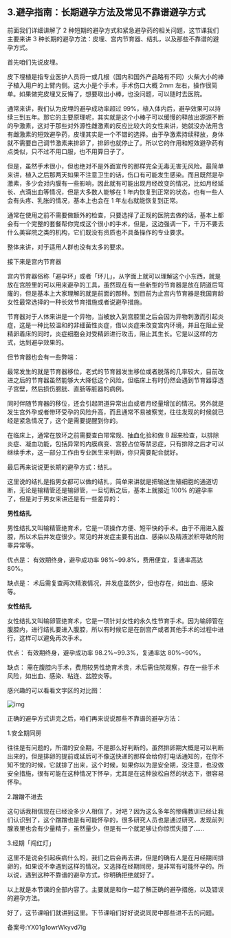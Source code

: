 ## 3.避孕指南：长期避孕方法及常见不靠谱避孕方式
前面我们详细讲解了 2 种短期的避孕方式和紧急避孕药的相关问题，这节课我们主要来讲 3 种长期的避孕方法：皮埋、宫内节育器、结扎，以及那些不靠谱的避孕方式。


首先咱们先说皮埋。


皮下埋植是指专业医护人员将一或几根（国内和国外产品略有不同）火柴大小的棒子植入用户的上臂内侧。这大小是个手术，手术伤口大概 2mm 左右，操作很简单。如果做完皮埋又反悔了，想要取出小棒，也没问题，可以随时去医院。


通常来讲，我们认为皮埋的避孕成功率超过 99%，植入体内后，避孕效果可以持续三到五年。那它的主要原理呢，其实就是这个小棒子可以缓慢的释放出源源不断的孕激素，这对于那些对外源性雌激素的反应比较大的女性来讲，她就没办法用含有雌激素的短效避孕药，皮埋其实是一个不错的选择。由于孕激素持续释放，身体就不需要自己调节激素来排卵了，排卵也就停止了。所以它的作用和短效避孕药有点类似，只不过不用口服，也不用算日子了。


但是，虽然手术很小，但也绝对不是外面宣传的那样完全无毒无害无风险。最简单来讲，植入之后那两天如果不注意卫生的话，伤口有可能发生感染。而且既然是孕激素，多少会对内膜有一些影响，因此就有可能出现月经改变的情况，比如月经延长、点滴出血等情况，但是大多数人能够在 1 年内恢复到正常的状态，也有一些人会有头疼、乳胀的情况，基本上也会在 1 年左右就能恢复到正常。


通常在使用之前不需要做额外的检查，只要选择了正规的医院去做的话，基本上都会有一个完整的套餐帮你完成这个很小的手术，但是，这边强调一下，千万不要去什么美容院之类的机构，它们既没有资质也不具备操作的专业要求。


整体来讲，对于适用人群也没有太多的要求。


接下来是宫内节育器


宫内节育器俗称「避孕环」或者「环儿」，从字面上就可以理解这个小东西，就是放在宫腔里的可以用来避孕的工具，虽然现在有一些新型的节育器是放在阴道后穹窿的，但是基本上大家理解的就是前面的那种。到目前为止宫内节育器是我国育龄女性最常选择的一种长效节育措施或者说避孕措施。


节育器对于人体来讲是一个异物，当被放入到宫腔里之后会因为异物刺激而引起炎症，这是一种比较温和的非细菌性炎症，借以炎症来改变宫内环境，并且在阻止受精卵着床的同时，炎症细胞会对受精卵进行攻击，阻止其生长。它是以这样的方式，达到避孕效果的。


但节育器也会有一些弊端：


最常发生的就是节育器移位，老式的节育器发生移位或者脱落的几率较大，目前改进之后的节育器虽然能够大大降低这个风险，但临床上有时仍然会遇到节育器穿透子宫壁，然后损伤膀胱、直肠等脏器的病例。


同时伴随节育器的移位，还会引起阴道异常出血或者月经量增加的情况。另外就是发生宫外孕或者带环受孕的风险升高，而且通常不易被察觉，往往发现的时候就已经是紧急情况了，这个是需要提醒到你的。


在临床上，通常在放环之前需要查白带常规、抽血化验和做 B 超来检查，以排除炎症、凝血功能，包括异常的内膜病变、宫腔占位等禁忌症，只有排除之后才可以继续手术，这一部分工作由专业医生来判断，你只需要配合就好。


最后再来说说更长期的避孕方式：结扎。


这里说的结扎是指男女都可以做的结扎，简单来讲就是把输送生殖细胞的通道切断，无论是输精管还是输卵管，一旦切断之后，基本上就接近 100% 的避孕率了，但是对于男女来讲还是有一些差异的：


**男性结扎**


男性结扎又叫输精管绝育术，它是一项操作方便、短平快的手术。由于不用进入腹腔，所以术后并发症很少。常见的并发症主要有出血、感染以及精液淤积导致的附睾异常等。


优点是： 有效期终身，避孕成功率 98%~99.8%，费用便宜，复通率高达 80%。


缺点是： 术后需复查两次精液情况，并发症虽然少，但也存在，如出血、感染等。


**女性结扎**


女性结扎又叫输卵管绝育术，它是一项针对女性的永久性节育手术。因为输卵管在腹腔内，进行结扎要进入腹腔，所以有时候它是在剖宫产或者其他手术的过程中进行，这样可以避免再次手术。


优点： 有效期终身，避孕成功率 98.2%~99.3%，复通率达 80%~90%。


缺点： 需在腹腔内手术，费用较男性绝育术贵，术后需住院观察，存在一些手术风险，如出血、感染、粘连、盆腔炎等。


感兴趣的可以看看文字区的对比图：


![img](https://pic4.zhimg.com/v2-ddd0a9f8dfe3e1e0880e7d2dd557a8a7.webp)

正确的避孕方式讲完之后，咱们再来说说那些不靠谱的避孕方法： 


1.安全期同房


往往是有问题的，所谓的安全期，不是那么好判断的。虽然排卵期大概是可以判断出来的，但是排卵的提前或延后可不像送快递的那样会给你打电话通知的，在你不知不觉的时候，它就排了出来，这个时候，如果你以为是安全期，没注意，也没做安全措施，很有可能在这种情况下怀孕，尤其是在这种放松自然的状态下，很容易怀孕。 


2.蹭蹭不进去


这句话我相信现在已经没多少人相信了，对吧？因为这么多年的惨痛教训已经让我们认识到了，这个蹭蹭也是有可能怀孕的，很多研究人员也是通过研究，发现前列腺液里也会有少量精子，虽然量少，但是有一个就足够让你惊慌失措了…… 


3.经期「闯红灯」


这里不是说会引起疾病什么的，我们之后会再去讲，但是的确有人是在月经期间排卵的，如果说不幸遇到这样的情况，又选择在经期同房，是非常有可能怀孕的。所以说，遇到这种不靠谱的避孕方式，你明确拒绝就好了。 


以上就是本节课的全部内容了。主要就是和你一起了解正确的避孕措施，以及错误的避孕方法。


好了，这节课咱们就讲到这里。下节课咱们好好说说同房中那些进不去的问题。


备案号:YX01g1owrWkyvd7lg

